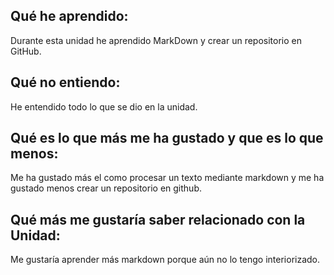## Qué he aprendido:
Durante esta unidad he aprendido MarkDown y crear un repositorio en GitHub.
## Qué no entiendo:
He entendido todo lo que se dio en la unidad.
## Qué es lo que más me ha gustado y que es lo que menos:
Me ha gustado más el como procesar un texto mediante markdown y me ha gustado menos crear un repositorio en github.
## Qué más me gustaría saber relacionado con la Unidad:
Me gustaría aprender más markdown porque aún no lo tengo interiorizado.
